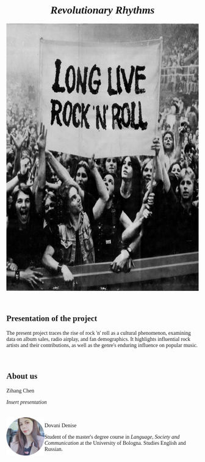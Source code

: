 <!DOCTYPE html>
<html>
<head>
</head>
<body>

<h1 align="center"; style="font-family:calibri;"> <i> Revolutionary Rhythms </i> </h1>
<p align="center">
  <img align="center" src="img.jpg"; width="700" height="700">
</p>
<br>

<section>
<h2 style="font-family:calibri;"> Presentation of the project </h2>
<p style="font-family:calibri;"> The present project traces the rise of rock 'n' roll as a cultural phenomenon, examining data on album sales, radio airplay, and fan demographics. It highlights influential rock artists and their contributions, as well as the genre's enduring influence on popular music.</p>
</section>
<br>

<section>
<h2 style="font-family:calibri;"> About us </h2>
<p style="font-family:calibri;"> Zihang Chen </p>
<p style="font-family:calibri;"> <i> Insert presentation </i> </p>
  <br>
<img align="left" src="Denise.jpg"; width="100" height="100">
<p style="font-family:calibri;"> Dovani Denise </p>
<p style="font-family:calibri;">  Student of the master's degree course in <i> Language, Society and Communication </i> at the University of Bologna. Studies English and Russian. </p>
</section>

</body>
</html>
